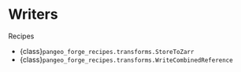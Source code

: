 # Writers

Recipes

- {class}`pangeo_forge_recipes.transforms.StoreToZarr`
- {class}`pangeo_forge_recipes.transforms.WriteCombinedReference`
